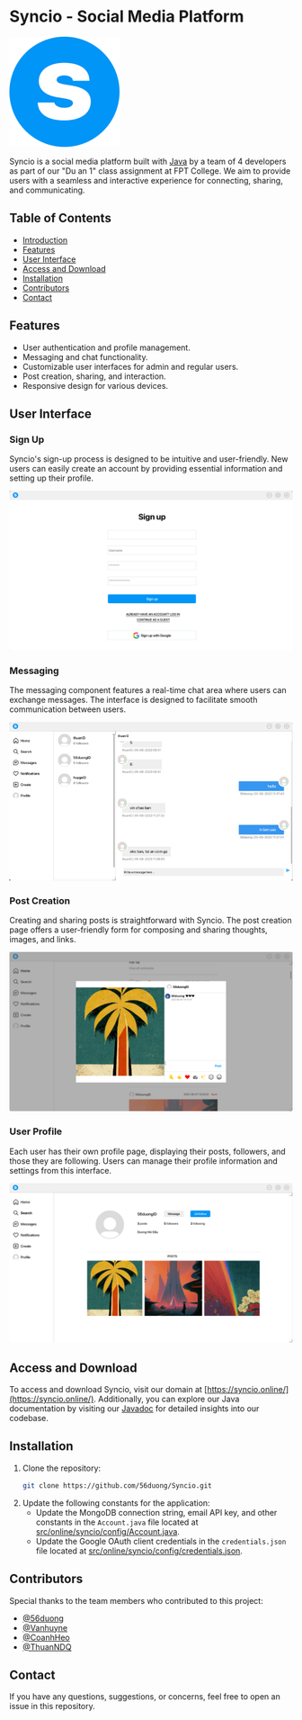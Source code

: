 # Syncio - Social Media Platform

![Syncio Logo](https://github.com/56duong/Syncio/blob/master/src/online/syncio/resources/images/other/logo_196px.png)

Syncio is a social media platform built with [Java](https://www.java.com/) by a team of 4 developers as part of our "Du an 1" class assignment at FPT College. We aim to provide users with a seamless and interactive experience for connecting, sharing, and communicating.

## Table of Contents

- [Introduction](#syncio-social-media-platform)
- [Features](#features)
- [User Interface](#user-interface)
- [Access and Download](#access-and-download)
- [Installation](#installation)
- [Contributors](#contributors)
- [Contact](#contact)

## Features

- User authentication and profile management.
- Messaging and chat functionality.
- Customizable user interfaces for admin and regular users.
- Post creation, sharing, and interaction.
- Responsive design for various devices.

## User Interface

### Sign Up

Syncio's sign-up process is designed to be intuitive and user-friendly. New users can easily create an account by providing essential information and setting up their profile.

![Sign Up](https://github.com/56duong/Syncio/blob/master/src/online/syncio/resources/images/other/signup.png)

### Messaging

The messaging component features a real-time chat area where users can exchange messages. The interface is designed to facilitate smooth communication between users.

![Messaging](https://github.com/56duong/Syncio/blob/master/src/online/syncio/resources/images/other/messages.jpg)

### Post Creation

Creating and sharing posts is straightforward with Syncio. The post creation page offers a user-friendly form for composing and sharing thoughts, images, and links.

![Post Creation](https://github.com/56duong/Syncio/blob/master/src/online/syncio/resources/images/other/createnewpost.png)

### User Profile

Each user has their own profile page, displaying their posts, followers, and those they are following. Users can manage their profile information and settings from this interface.

![User Profile](https://github.com/56duong/Syncio/blob/master/src/online/syncio/resources/images/other/profile.png)

## Access and Download

To access and download Syncio, visit our domain at [https://syncio.online/](https://syncio.online/). Additionally, you can explore our Java documentation by visiting our [Javadoc](https://syncio.online/javadoc/) for detailed insights into our codebase.

## Installation

1. Clone the repository:
   ```sh
   git clone https://github.com/56duong/Syncio.git

2. Update the following constants for the application:
   - Update the MongoDB connection string, email API key, and other constants in the `Account.java` file located at [src/online/syncio/config/Account.java](https://github.com/56duong/Syncio/blob/master/src/online/syncio/config/Account.java).
   - Update the Google OAuth client credentials in the `credentials.json` file located at [src/online/syncio/config/credentials.json](https://github.com/56duong/Syncio/blob/master/src/online/syncio/config/credentials.json).

## Contributors

Special thanks to the team members who contributed to this project:

- [@56duong](https://github.com/56duong)
- [@Vanhuyne](https://github.com/Vanhuyne)
- [@CoanhHeo](https://github.com/CoanhHeo)
- [@ThuanNDQ](https://github.com/ThuanNDQ)

## Contact
If you have any questions, suggestions, or concerns, feel free to open an issue in this repository.

